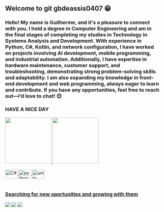 ## Welcome to git gbdeassis0407 😁
### Hello! My name is Guilherme, and it's a pleasure to connect with you. I hold a degree in Computer Engineering and am in the final stages of completing my studies in Technology in Systems Analysis and Development. With experience in Python, C#, Kotlin, and network configuration, I have worked on projects involving AI development, mobile programming, and industrial automation. Additionally, I have expertise in hardware maintenance, customer support, and troubleshooting, demonstrating strong problem-solving skills and adaptability. I am also expanding my knowledge in front-end development and web programming, always eager to learn and contribute. If you have any opportunities, feel free to reach out—I’d love to chat! 😊

### HAVE A NICE DAY

 <div>
   <a href="https://github.com/gbdeassis0407">
   <img height="150em" src="https://github-readme-stats.vercel.app/api?username=gbdeassis0407&count_private=true&include_all_commits=true&show_icons=true&theme=transparent&hide_border=false&show_owner=true"/>
   <img height="150em" src="https://github-readme-stats.vercel.app/api/top-langs/?username=gbdeassis0407&theme=transparent&hide_border=false&&layout=compact"/>

</div>
<div style="display: inline_block"><br>  

  <img align="center" alt="C#" height="30" width="40" src="https://cdn.jsdelivr.net/gh/devicons/devicon/icons/csharp/csharp-original.svg" />
  <img align="center" alt="python" height="30" width="40" src="https://cdn.jsdelivr.net/gh/devicons/devicon/icons/python/python-original.svg" />
  <img align="center" alt="unity" height="30" width="40" src="https://cdn.jsdelivr.net/gh/devicons/devicon/icons/unity/unity-original.svg" />
                    
</div>
 
 <br>
 
  ### Searching for new oportunities and growing with them
 
<div> 
  <a href="https://www.youtube.com/watch?v=Qj8iSxUWcEE" target="_blank"><img src="https://img.shields.io/badge/YouTube-FF0000?style=for-the-badge&logo=youtube&logoColor=white" target="_blank"></a>
  <a href="https://www.instagram.com/guilhermebdea0407/" target="_blank"><img src="https://img.shields.io/badge/-Instagram-%23E4405F?style=for-the-badge&logo=instagram&logoColor=white" target="_blank"></a>
  <!a href="https://discord.gg/AVVyNGP" target="_blank"><!img src="https://img.shields.io/badge/Discord-7289DA?style=for-the-badge&logo=discord&logoColor=white" target="_blank"></a> 
  <!a href = "gbdeassis@hotmail.com.br"><!img src="https://img.shields.io/badge/-Gmail-%23333?style=for-the-badge&logo=gmail&logoColor=white" target="_blank"></a>
  <a href="https://www.linkedin.com/in/guilherme-b-9665b9128/" target="_blank"><img src="https://img.shields.io/badge/-LinkedIn-%230077B5?style=for-the-badge&logo=linkedin&logoColor=white" target="_blank"></a> 
 
  <!--![Snake animation](https://github.com/gbdeassis0407/gbdeassis0407/blob/output/github-contribution-grid-snake.svg)-->

</div>

